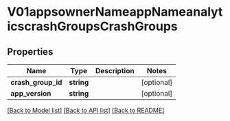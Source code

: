 # V01appsownerNameappNameanalyticscrashGroupsCrashGroups

## Properties
Name | Type | Description | Notes
------------ | ------------- | ------------- | -------------
**crash_group_id** | **string** |  | [optional] 
**app_version** | **string** |  | [optional] 

[[Back to Model list]](../README.md#documentation-for-models) [[Back to API list]](../README.md#documentation-for-api-endpoints) [[Back to README]](../README.md)


